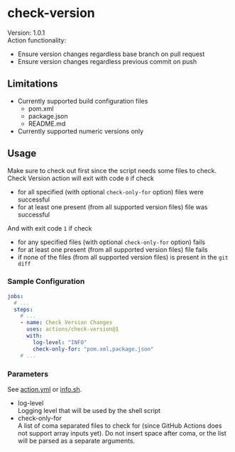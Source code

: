 # check-version

Version: 1.0.1   
Action functionality:

- Ensure version changes regardless base branch on pull request
- Ensure version changes regardless previous commit on push

## Limitations

- Currently supported build configuration files
    - pom.xml
    - package.json
    - README.md
- Currently supported numeric versions only

## Usage

Make sure to check out first since the script needs some files to check.   
Check Version action will exit with code `0` if check

- for all specified (with optional `check-only-for` option) files were successful
- for at least one present (from all supported version files) file was successful

And with exit code `1` if check

- for any specified files (with optional `check-only-for` option) fails
- for at least one present (from all supported version files) file fails
- if none of the files (from all supported version files) is present in the `git diff`

### Sample Configuration

```yaml
jobs:
  # ...
  steps:
    # ...
    - name: Check Version Changes
      uses: actions/check-version@1
      with:
        log-level: "INFO"
        check-only-for: "pom.xml,package.json"
    # ...
```

### Parameters

See [action.yml](action.yml) or [info.sh](src/check-version/util/info.sh).

- log-level   
  Logging level that will be used by the shell script
- check-only-for    
  A list of coma separated files to check for (since GitHub Actions does not support array inputs yet).
  Do not insert space after coma, or the list will be parsed as a separate arguments.

